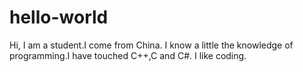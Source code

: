 # hello-world

Hi, I am a student.I come from China.
I know a little the knowledge of programming.I have touched C++,C and C#.
I like coding.
